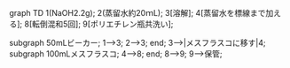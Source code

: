 graph TD
  1(NaOH2.2g);
  2(蒸留水約20ｍL);
  3[溶解];
  4[蒸留水を標線まで加える];
  8[転倒混和5回];
  9[ポリエチレン瓶共洗い];

subgraph 50mLビーカー;
  1-->3;
  2-->3;
end;
  3-->|メスフラスコに移す|4;
subgraph 100mLメスフラスコ;
  4-->8;
  end;
  8-->9;
  9-->保管;
